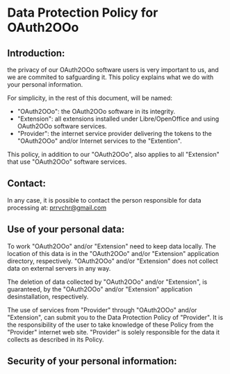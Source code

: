 # Data Protection Policy for OAuth2OOo

## Introduction:

the privacy of our OAuth2OOo software users is very important to us, and we are commited to safguarding it.
This policy explains what we do with your personal information.

For simplicity, in the rest of this document, will be named:
- "OAuth2OOo": the OAuth2OOo software in its integrity.
- "Extension": all extensions installed under Libre/OpenOffice and using OAuth2OOo software services.
- "Provider": the internet service provider delivering the tokens to the "OAuth2OOo" and/or Internet services to the "Extention".

This policy, in addition to our "OAuth2OOo", also applies to all "Extension" that use "OAuth2OOo" software services.

## Contact:

In any case, it is possible to contact the person responsible for data processing at:
prrvchr@gmail.com

## Use of your personal data:

To work "OAuth2OOo" and/or "Extension" need to keep data locally.
The location of this data is in the "OAuth2OOo" and/or "Extension" application directory, respectively.
"OAuth2OOo" and/or "Extension" does not collect data on external servers in any way.

The deletion of data collected by "OAuth2OOo" and/or "Extension", is guaranteed, by the "OAuth2OOo" and/or "Extension" application desinstallation, respectively.

The use of services from "Provider" through "OAuth2OOo" and/or "Extension", can submit you to the Data Protection Policy of "Provider". It is the responsibility of the user to take knowledge of these Policy from the "Provider" internet web site. "Provider" is solely responsible for the data it collects as described in its Policy.

## Security of your personal information:

